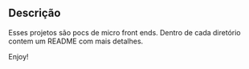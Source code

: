 ## Descrição

Esses projetos são pocs de micro front ends. Dentro de cada diretório contem um README com mais detalhes.

Enjoy!